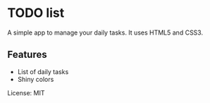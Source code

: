 # TODO list
A simple app to manage your daily tasks.
It uses HTML5 and CSS3.

## Features
* List of daily tasks
* Shiny colors

License: MIT